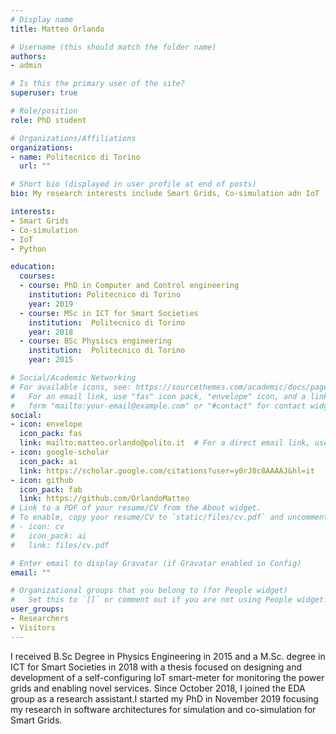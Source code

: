 ```yaml
---
# Display name
title: Matteo Orlando

# Username (this should match the folder name)
authors:
- admin

# Is this the primary user of the site?
superuser: true

# Role/position
role: PhD student

# Organizations/Affiliations
organizations:
- name: Politecnico di Torino
  url: ""

# Short bio (displayed in user profile at end of posts)
bio: My research interests include Smart Grids, Co-simulation adn IoT

interests:
- Smart Grids
- Co-simulation
- IoT
- Python

education:
  courses:
  - course: PhD in Computer and Control engineering
    institution: Politecnico di Torino
    year: 2019
  - course: MSc in ICT for Smart Societies
    institution:  Politecnico di Torino
    year: 2018
  - course: BSc Physiscs engineering
    institution:  Politecnico di Torino
    year: 2015

# Social/Academic Networking
# For available icons, see: https://sourcethemes.com/academic/docs/page-builder/#icons
#   For an email link, use "fas" icon pack, "envelope" icon, and a link in the
#   form "mailto:your-email@example.com" or "#contact" for contact widget.
social:
- icon: envelope
  icon_pack: fas
  link: mailto:matteo.orlando@polito.it  # For a direct email link, use "mailto:test@example.org".
- icon: google-scholar
  icon_pack: ai
  link: https://scholar.google.com/citations?user=y0rJ8c8AAAAJ&hl=it
- icon: github
  icon_pack: fab
  link: https://github.com/OrlandoMatteo
# Link to a PDF of your resume/CV from the About widget.
# To enable, copy your resume/CV to `static/files/cv.pdf` and uncomment the lines below.
# - icon: cv
#   icon_pack: ai
#   link: files/cv.pdf

# Enter email to display Gravatar (if Gravatar enabled in Config)
email: ""

# Organizational groups that you belong to (for People widget)
#   Set this to `[]` or comment out if you are not using People widget.
user_groups:
- Researchers
- Visitors
---
```


I received B.Sc Degree in Physics Engineering in 2015 and a M.Sc. degree in ICT for Smart Societies in 2018 with a thesis focused on designing and development of a self-configuring IoT smart-meter for monitoring the power grids and enabling novel services. Since October 2018, I joined the EDA group as a research assistant.I started my PhD in November 2019 focusing my research in software architectures for simulation and co-simulation for Smart Grids.